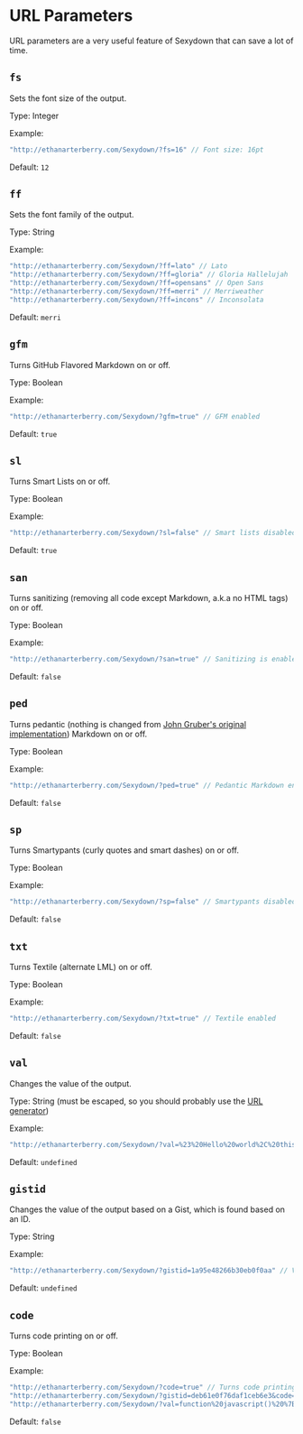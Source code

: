 # URL Parameters
URL parameters are a very useful feature of Sexydown that can save a lot of time.

## `fs`
Sets the font size of the output.

Type: Integer

Example:
```javascript
"http://ethanarterberry.com/Sexydown/?fs=16" // Font size: 16pt
```

Default: `12`

## `ff`
Sets the font family of the output.

Type: String

Example:
```javascript
"http://ethanarterberry.com/Sexydown/?ff=lato" // Lato
"http://ethanarterberry.com/Sexydown/?ff=gloria" // Gloria Hallelujah
"http://ethanarterberry.com/Sexydown/?ff=opensans" // Open Sans
"http://ethanarterberry.com/Sexydown/?ff=merri" // Merriweather
"http://ethanarterberry.com/Sexydown/?ff=incons" // Inconsolata
```

Default: `merri`

## `gfm`
Turns GitHub Flavored Markdown on or off.

Type: Boolean

Example:
```javascript
"http://ethanarterberry.com/Sexydown/?gfm=true" // GFM enabled
```

Default: `true`

## `sl`
Turns Smart Lists on or off.

Type: Boolean

Example:
```javascript
"http://ethanarterberry.com/Sexydown/?sl=false" // Smart lists disabled
```

Default: `true`

## `san`
Turns sanitizing (removing all code except Markdown, a.k.a no HTML tags) on or off.

Type: Boolean

Example:
```javascript
"http://ethanarterberry.com/Sexydown/?san=true" // Sanitizing is enabled
```

Default: `false`

## `ped`
Turns pedantic (nothing is changed from [John Gruber's original implementation](http://daringfireball.net/projects/markdown/)) Markdown on or off.

Type: Boolean

Example:
```javascript
"http://ethanarterberry.com/Sexydown/?ped=true" // Pedantic Markdown enabled
```

Default: `false`

## `sp`
Turns Smartypants (curly quotes and smart dashes) on or off.

Type: Boolean

Example:
```javascript
"http://ethanarterberry.com/Sexydown/?sp=false" // Smartypants disabled
```

Default: `false`

## `txt`
Turns Textile (alternate LML) on or off.

Type: Boolean

Example:
```javascript
"http://ethanarterberry.com/Sexydown/?txt=true" // Textile enabled
```

Default: `false`

## `val`
Changes the value of the output.

Type: String (must be escaped, so you should probably use the [URL generator](http://ethanarterberry.com/Sexydown/url.html))

Example:
```javascript
"http://ethanarterberry.com/Sexydown/?val=%23%20Hello%20world%2C%20this%20is%20escaped%20text%20for%20the%20URL." // Value of textbox is "# Hello world, this is escaped text for the URL."
```

Default: `undefined`

## `gistid`
Changes the value of the output based on a Gist, which is found based on an ID.

Type: String

Example:
```javascript
"http://ethanarterberry.com/Sexydown/?gistid=1a95e48266b30eb0f0aa" // Value of textbox is at https://gist.github.com/sargeant45/1a95e48266b30eb0f0aa
```

Default: `undefined`

## `code`
Turns code printing on or off.

Type: Boolean

Example:
```javascript
"http://ethanarterberry.com/Sexydown/?code=true" // Turns code printing on
"http://ethanarterberry.com/Sexydown/?gistid=deb61e0f76daf1ceb6e3&code=true" // Turns code printing on, and sets textbox to https://gist.github.com/sargeant45/deb61e0f76daf1ceb6e3
"http://ethanarterberry.com/Sexydown/?val=function%20javascript()%20%7B%0A%20%20%20%20console.log(%22Hello%20world.%22)%3B%0A%7D&code=true" // Turns code printing on, and sets textbox to a Hello World program.
```

Default: `false`

